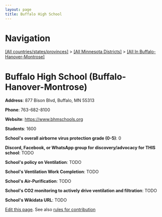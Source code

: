 ```yaml
---
layout: page
title: Buffalo High School
---
```

# Navigation

[[All countries/states/provinces]](../../..) > [[All Minnesota Districts]](../..) > [[All In Buffalo-Hanover-Montrose]](..)

# Buffalo High School (Buffalo-Hanover-Montrose)

**Address**: 877 Bison Blvd, Buffalo, MN 55313

**Phone**: 763-682-8100

**Website**: <https://www.bhmschools.org>

**Students**: 1600

**School's overall airborne virus protection grade (0-5)**: 0

**Discord, Facebook, or WhatsApp group for discovery/advocacy for THIS school**: TODO

**School's policy on Ventilation**: TODO

**School's Ventilation Work Completion**: TODO

**School's Air-Purification**: TODO

**School's CO2 monitoring to actively drive ventilation and filtration**: TODO

**School's Wikidata URL**: TODO


[Edit this page](https://github.com/ventilate-schools/MN/edit/main/./Buffalo-Hanover-Montrose/Buffalo_High_School.md). See also [rules for contribution](../../../contribution-rules/)